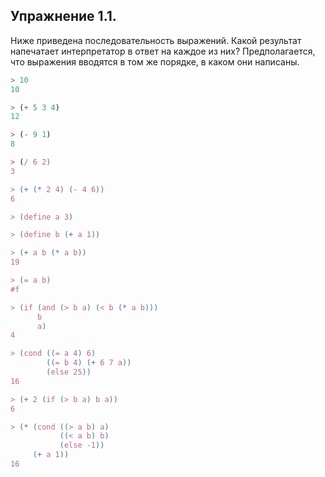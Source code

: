 ## Упражнение 1.1.
Ниже приведена последовательность выражений. Какой результат напечатает интерпретатор в ответ на каждое из них? Предполагается, что выражения вводятся в том же порядке, в каком они написаны.

```js
> 10 
10 

> (+ 5 3 4) 
12 

> (- 9 1) 
8 

> (/ 6 2) 
3 

> (+ (* 2 4) (- 4 6)) 
6 

> (define a 3) 

> (define b (+ a 1)) 

> (+ a b (* a b)) 
19 

> (= a b) 
#f 

> (if (and (> b a) (< b (* a b))) 
      b 
      a) 
4 

> (cond ((= a 4) 6) 
        ((= b 4) (+ 6 7 a)) 
        (else 25)) 
16 

> (+ 2 (if (> b a) b a)) 
6 

> (* (cond ((> a b) a) 
           ((< a b) b) 
           (else -1)) 
     (+ a 1)) 
16
```